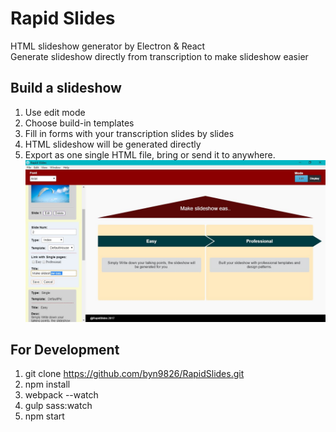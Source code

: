 # Rapid Slides
HTML slideshow generator by Electron & React  
Generate slideshow directly from transcription to make slideshow easier

Build a slideshow
--
1. Use edit mode  
2. Choose build-in templates  
3. Fill in forms with your transcription slides by slides  
4. HTML slideshow will be generated directly  
5. Export as one single HTML file, bring or send it to anywhere.  
![Legend](https://raw.githubusercontent.com/byn9826/RapidSlides/master/~legend/1.jpg)

For Development
--
1. git clone https://github.com/byn9826/RapidSlides.git  
2. npm install  
3. webpack --watch  
4. gulp sass:watch
5. npm start